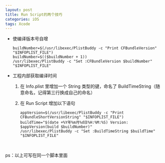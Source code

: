 ```yaml
---
layout: post
title: Run Script的两个技巧
categories: iOS
tags: Xcode
---
```


- 使编译版本号自增

  ```shell
  buildNumber=$(/usr/libexec/PlistBuddy -c "Print CFBundleVersion" "$INFOPLIST_FILE")
  buildNumber=$(($buildNumber + 1))
  /usr/libexec/PlistBuddy -c "Set :CFBundleVersion $buildNumber" "$INFOPLIST_FILE"
  ```

- 工程内部获取编译时间

  1. 在 Info.plist 里增加一个 String 类型的键，命名了 BuildTimeString（随意命名，记得第三行换成自己的命名）

  2. 在 Run Script 增加以下语句

     ```shell
     appVersion=$(/usr/libexec/PlistBuddy -c "Print CFBundleShortVersionString" "$INFOPLIST_FILE")
     buildTime="$(date +%Y年%m月%d日%H:%M:%S) Version: $appVersion(build $buildNumber)"
     /usr/libexec/PlistBuddy -c "Set :BuildTimeString $buildTime" "$INFOPLIST_FILE"
     ```

     ​

ps：以上可写在同一个脚本里面
